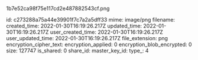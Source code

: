 1b7e52ca98f75e117cd2e487882543cf.png

id: c273288a75a44e39901f7c7a2a5dff33
mime: image/png
filename: 
created_time: 2022-01-30T16:19:26.217Z
updated_time: 2022-01-30T16:19:26.217Z
user_created_time: 2022-01-30T16:19:26.217Z
user_updated_time: 2022-01-30T16:19:26.217Z
file_extension: png
encryption_cipher_text: 
encryption_applied: 0
encryption_blob_encrypted: 0
size: 127747
is_shared: 0
share_id: 
master_key_id: 
type_: 4